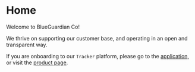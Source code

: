 # Home

Welcome to BlueGuardian Co!

We thrive on supporting our customer base, and operating in an open and transparent way.

If you are onboarding to our `Tracker` platform, please go to the [application](https://tracker.blueguardian.co), or visit the [product page](Tracker.md).
